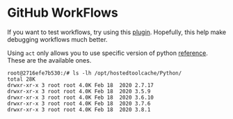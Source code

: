 # GitHub WorkFlows

If you want to test workflows, try using this [plugin](https://github.com/nektos/act). Hopefully, this help make debugging workflows much better.

Using ``act`` only allows you to use specific version of python [reference](https://github.com/nektos/act/issues/418). These are the available ones.

```console
root@2716efe7b530:/# ls -lh /opt/hostedtoolcache/Python/
total 28K
drwxr-xr-x 3 root root 4.0K Feb 18  2020 2.7.17
drwxr-xr-x 3 root root 4.0K Feb 18  2020 3.5.9
drwxr-xr-x 3 root root 4.0K Feb 18  2020 3.6.10
drwxr-xr-x 3 root root 4.0K Feb 18  2020 3.7.6
drwxr-xr-x 3 root root 4.0K Feb 18  2020 3.8.1
```

